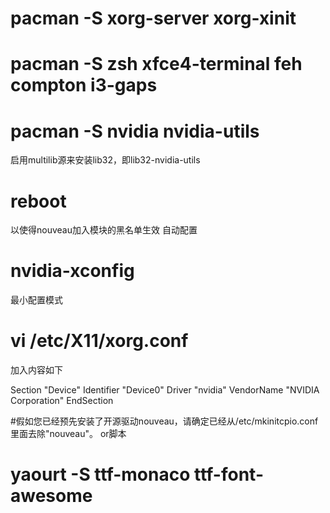 
# pacman -S xorg-server xorg-xinit

# pacman -S zsh xfce4-terminal feh compton i3-gaps

# pacman -S nvidia nvidia-utils
启用multilib源来安装lib32，即lib32-nvidia-utils
# reboot
以使得nouveau加入模块的黑名单生效
自动配置
# nvidia-xconfig
最小配置模式
# vi /etc/X11/xorg.conf

加入内容如下

Section "Device"
   Identifier     "Device0"
   Driver         "nvidia"
   VendorName     "NVIDIA Corporation"
EndSection


#假如您已经预先安装了开源驱动nouveau，请确定已经从/etc/mkinitcpio.conf里面去除"nouveau"。
or脚本


# yaourt -S ttf-monaco ttf-font-awesome
